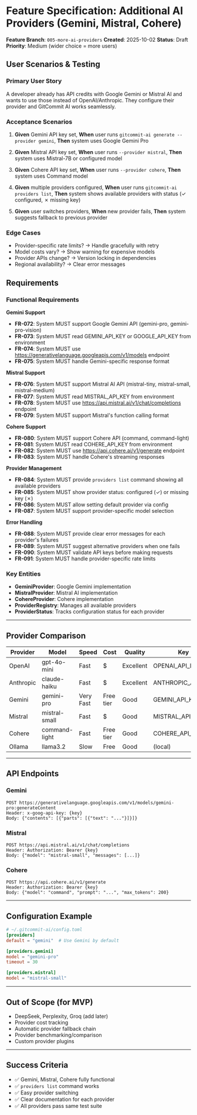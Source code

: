 # Feature Specification: Additional AI Providers (Gemini, Mistral, Cohere)

**Feature Branch**: `005-more-ai-providers`
**Created**: 2025-10-02
**Status**: Draft
**Priority**: Medium (wider choice = more users)

## User Scenarios & Testing

### Primary User Story
A developer already has API credits with Google Gemini or Mistral AI and wants to use those instead of OpenAI/Anthropic. They configure their provider and GitCommit AI works seamlessly.

### Acceptance Scenarios

1. **Given** Gemini API key set, **When** user runs `gitcommit-ai generate --provider gemini`, **Then** system uses Google Gemini Pro

2. **Given** Mistral API key set, **When** user runs `--provider mistral`, **Then** system uses Mistral-7B or configured model

3. **Given** Cohere API key set, **When** user runs `--provider cohere`, **Then** system uses Command model

4. **Given** multiple providers configured, **When** user runs `gitcommit-ai providers list`, **Then** system shows available providers with status (✓ configured, ✗ missing key)

5. **Given** user switches providers, **When** new provider fails, **Then** system suggests fallback to previous provider

### Edge Cases
- Provider-specific rate limits? → Handle gracefully with retry
- Model costs vary? → Show warning for expensive models
- Provider APIs change? → Version locking in dependencies
- Regional availability? → Clear error messages

## Requirements

### Functional Requirements

**Gemini Support**
- **FR-072**: System MUST support Google Gemini API (gemini-pro, gemini-pro-vision)
- **FR-073**: System MUST read GEMINI_API_KEY or GOOGLE_API_KEY from environment
- **FR-074**: System MUST use https://generativelanguage.googleapis.com/v1/models endpoint
- **FR-075**: System MUST handle Gemini-specific response format

**Mistral Support**
- **FR-076**: System MUST support Mistral AI API (mistral-tiny, mistral-small, mistral-medium)
- **FR-077**: System MUST read MISTRAL_API_KEY from environment
- **FR-078**: System MUST use https://api.mistral.ai/v1/chat/completions endpoint
- **FR-079**: System MUST support Mistral's function calling format

**Cohere Support**
- **FR-080**: System MUST support Cohere API (command, command-light)
- **FR-081**: System MUST read COHERE_API_KEY from environment
- **FR-082**: System MUST use https://api.cohere.ai/v1/generate endpoint
- **FR-083**: System MUST handle Cohere's streaming responses

**Provider Management**
- **FR-084**: System MUST provide `providers list` command showing all available providers
- **FR-085**: System MUST show provider status: configured (✓) or missing key (✗)
- **FR-086**: System MUST allow setting default provider via config
- **FR-087**: System MUST support provider-specific model selection

**Error Handling**
- **FR-088**: System MUST provide clear error messages for each provider's failures
- **FR-089**: System MUST suggest alternative providers when one fails
- **FR-090**: System MUST validate API keys before making requests
- **FR-091**: System MUST handle provider-specific rate limits

### Key Entities

- **GeminiProvider**: Google Gemini implementation
- **MistralProvider**: Mistral AI implementation
- **CohereProvider**: Cohere implementation
- **ProviderRegistry**: Manages all available providers
- **ProviderStatus**: Tracks configuration status for each provider

---

## Provider Comparison

| Provider | Model | Speed | Cost | Quality | Key |
|----------|-------|-------|------|---------|-----|
| OpenAI | gpt-4o-mini | Fast | $ | Excellent | OPENAI_API_KEY |
| Anthropic | claude-haiku | Fast | $ | Excellent | ANTHROPIC_API_KEY |
| Gemini | gemini-pro | Very Fast | Free tier | Good | GEMINI_API_KEY |
| Mistral | mistral-small | Fast | $ | Good | MISTRAL_API_KEY |
| Cohere | command-light | Fast | Free tier | Good | COHERE_API_KEY |
| Ollama | llama3.2 | Slow | Free | Good | (local) |

---

## API Endpoints

### Gemini
```
POST https://generativelanguage.googleapis.com/v1/models/gemini-pro:generateContent
Header: x-goog-api-key: {key}
Body: {"contents": [{"parts": [{"text": "..."}]}]}
```

### Mistral
```
POST https://api.mistral.ai/v1/chat/completions
Header: Authorization: Bearer {key}
Body: {"model": "mistral-small", "messages": [...]}
```

### Cohere
```
POST https://api.cohere.ai/v1/generate
Header: Authorization: Bearer {key}
Body: {"model": "command", "prompt": "...", "max_tokens": 200}
```

---

## Configuration Example

```toml
# ~/.gitcommit-ai/config.toml
[providers]
default = "gemini"  # Use Gemini by default

[providers.gemini]
model = "gemini-pro"
timeout = 30

[providers.mistral]
model = "mistral-small"
```

---

## Out of Scope (for MVP)

- DeepSeek, Perplexity, Groq (add later)
- Provider cost tracking
- Automatic provider fallback chain
- Provider benchmarking/comparison
- Custom provider plugins

---

## Success Criteria

- ✅ Gemini, Mistral, Cohere fully functional
- ✅ `providers list` command works
- ✅ Easy provider switching
- ✅ Clear documentation for each provider
- ✅ All providers pass same test suite
